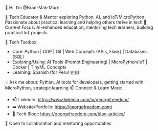 👋 Hi, I’m @Bran-Mak-Morn
  
👀 Tech Educator & Mentor exploring Python, AI, and IoT/MicroPython. Passionate about practical learning and helping others thrive in tech
🚀 Current Focus: AI-enhanced education, mentoring tech learners, building practical IoT projects

🔧 Tech Toolbox:
* Core: Python | OOP | Git | Web Concepts (APIs, Flask) | Databases (SQL)
* Exploring/Using: AI Tools (Prompt Engineering) | MicroPython/IoT | Docker | TinyML Concepts
* Learning: Spanish (for Peru! 🇵🇪)
  
💡 Ask me about: Python, AI tools for developers, getting started with MicroPython, strategic learning
📫 Connect & Learn More:
* 📫 LinkedIn: https://www.linkedin.com/in/georgefreedom/
* :arrow_right: Website/Portfolio: https://georgefreedom.com/
* :pencil: Tech Blog:: https://georgefreedom.com/blog-articles/
  
💬 Open to collaboration and mentoring opportunities

<!---
Bran-Mak-Morn/Bran-Mak-Morn is a ✨ special ✨ repository because its `README.md` (this file) appears on your GitHub profile.
You can click the Preview link to take a look at your changes.
--->
